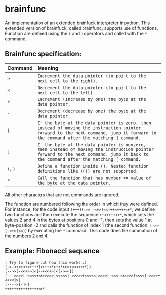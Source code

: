 # brainfunc
An implementation of an extended brainfuck interpreter in python. This extended version of brainfuck, called brainfunc, supports use of functions. Function are defined using the `(` and `)` operators and called with the `*` command.

## Brainfunc specification:

| Command          | Meaning                                                                     |
| :--------------- | :-------------------------------------------------------------------------- |
| `>`              | `Increment the data pointer (to point to the next cell to the right).`      |
| `<`              | `Decrement the data pointer (to point to the next cell to the left).`       |
| `+`              | `Increment (increase by one) the byte at the data pointer.`                 |
| `-`              | `Decrement (decrease by one) the byte at the data pointer.`                 |
| `[`              | `If the byte at the data pointer is zero, then instead of moving the instruction pointer forward to the next command, jump it forward to the command after the matching ] command.`                                      |
| `]`              | `If the byte at the data pointer is nonzero, then instead of moving the instruction pointer forward to the next command, jump it back to the command after the matching [ command.` |
| `(`, `)`         | `Define a function inside (). Nested function definitions like (()) are not supported.` |
| `*`              | `Call the function that has number == value of the byte at the data pointer.`|

All other characters that are not commands are ignored.

The function are numbered following the order in which they were defined.
For instance, for the code input `(+++)(->>[-<+>]<<)++<++++<+*`, we define two functions and then execute the sequence `++<++++<+*`, which sets the values 2 and 4 in the bytes at positions 0 and -1, then sets the value 1 at byte-position -2 and calls the function of index 1 (the second function: `(->>[-<+>]<<)`) by executing the `*` command. This code does the summation of the numbers 2 and 4.

## Example: Fibonacci sequence
```
( Try to figure out how this works :)
(->-<+<+<+<+++*[<++++*>++*>>>+<<<+++*])
(-->>[-<<+>>]<[->+<<+>]<[->+<])
(--->>>>[-<<<<+<+>>>>>]<<<<<[->>>>>+<<<<<]>>>>[-<<<-<+>>>>]<<<<[->>>>+<<<<]>)
(---->[-]<)
+++++++++++++++<+*
```
